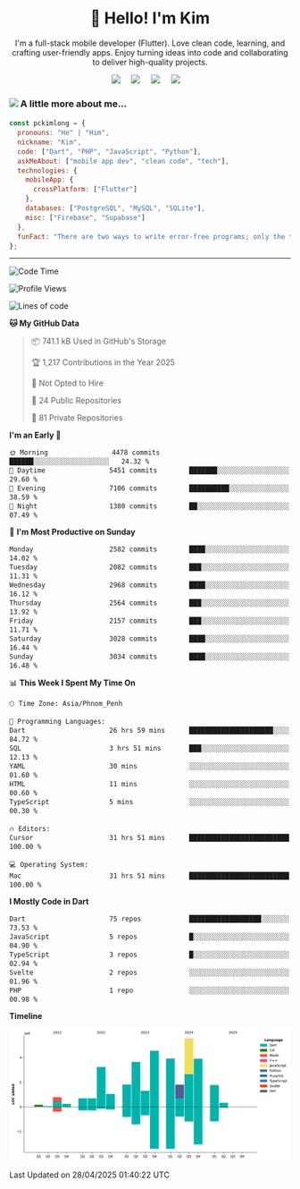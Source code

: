<h1 align="center">👋 Hello! I'm Kim</h1>

<p align="center">
   I'm a full-stack mobile developer (Flutter). Love clean code, learning, and crafting user-friendly apps. Enjoy turning ideas into code and collaborating to deliver high-quality projects.
</p>

<p align="center">
  <a href="mailto:pochkimlong88@gmail.com"><img src="https://img.shields.io/badge/gmail-%23D14836.svg?&style=for-the-badge&logo=gmail&logoColor=white" /></a>&nbsp;&nbsp;&nbsp;&nbsp;
  <a href="https://t.me/pochkimlong/"><img src="https://img.shields.io/badge/telegram-%230077B5.svg?&style=for-the-badge&logo=telegram&logoColor=white" /></a>&nbsp;&nbsp;&nbsp;&nbsp;
  <a href="https://www.youtube.com/@PochKimlong/"><img src="https://img.shields.io/badge/youtube-%23dc2743.svg?&style=for-the-badge&logo=youtube&logoColor=white" /></a>&nbsp;&nbsp;&nbsp;&nbsp;
  <a href="https://www.tiktok.com/@pckimlong/"><img src="https://img.shields.io/badge/tiktok-%23000000.svg?&style=for-the-badge&logo=tiktok&logoColor=white" /></a>&nbsp;&nbsp;&nbsp;&nbsp;
</p>

### <img src="https://media.giphy.com/media/VgCDAzcKvsR6OM0uWg/giphy.gif" width="50"> A little more about me...  

```javascript
const pckimlong = {
  pronouns: "He" | "Him",
  nickname: "Kim",
  code: ["Dart", "PHP", "JavaScript", "Python"],
  askMeAbout: ["mobile app dev", "clean code", "tech"],
  technologies: {
    mobileApp: {
      crossPlatform: ["Flutter"]
    },
    databases: ["PostgreSQL", "MySQL", "SQLite"],
    misc: ["Firebase", "Supabase"]
  },
  funFact: "There are two ways to write error-free programs; only the third one works."
};
```
---

<!--START_SECTION:waka-->
![Code Time](http://img.shields.io/badge/Code%20Time-1%2C442%20hrs%2030%20mins-blue)

![Profile Views](http://img.shields.io/badge/Profile%20Views-0-blue)

![Lines of code](https://img.shields.io/badge/From%20Hello%20World%20I%27ve%20Written-35.2%20million%20lines%20of%20code-blue)

**🐱 My GitHub Data** 

> 📦 741.1 kB Used in GitHub's Storage 
 > 
> 🏆 1,217 Contributions in the Year 2025
 > 
> 🚫 Not Opted to Hire
 > 
> 📜 24 Public Repositories 
 > 
> 🔑 81 Private Repositories 
 > 
**I'm an Early 🐤** 

```text
🌞 Morning                4478 commits        ██████░░░░░░░░░░░░░░░░░░░   24.32 % 
🌆 Daytime                5451 commits        ███████░░░░░░░░░░░░░░░░░░   29.60 % 
🌃 Evening                7106 commits        ██████████░░░░░░░░░░░░░░░   38.59 % 
🌙 Night                  1380 commits        ██░░░░░░░░░░░░░░░░░░░░░░░   07.49 % 
```
📅 **I'm Most Productive on Sunday** 

```text
Monday                   2582 commits        ████░░░░░░░░░░░░░░░░░░░░░   14.02 % 
Tuesday                  2082 commits        ███░░░░░░░░░░░░░░░░░░░░░░   11.31 % 
Wednesday                2968 commits        ████░░░░░░░░░░░░░░░░░░░░░   16.12 % 
Thursday                 2564 commits        ███░░░░░░░░░░░░░░░░░░░░░░   13.92 % 
Friday                   2157 commits        ███░░░░░░░░░░░░░░░░░░░░░░   11.71 % 
Saturday                 3028 commits        ████░░░░░░░░░░░░░░░░░░░░░   16.44 % 
Sunday                   3034 commits        ████░░░░░░░░░░░░░░░░░░░░░   16.48 % 
```


📊 **This Week I Spent My Time On** 

```text
🕑︎ Time Zone: Asia/Phnom_Penh

💬 Programming Languages: 
Dart                     26 hrs 59 mins      █████████████████████░░░░   84.72 % 
SQL                      3 hrs 51 mins       ███░░░░░░░░░░░░░░░░░░░░░░   12.13 % 
YAML                     30 mins             ░░░░░░░░░░░░░░░░░░░░░░░░░   01.60 % 
HTML                     11 mins             ░░░░░░░░░░░░░░░░░░░░░░░░░   00.60 % 
TypeScript               5 mins              ░░░░░░░░░░░░░░░░░░░░░░░░░   00.30 % 

🔥 Editors: 
Cursor                   31 hrs 51 mins      █████████████████████████   100.00 % 

💻 Operating System: 
Mac                      31 hrs 51 mins      █████████████████████████   100.00 % 
```

**I Mostly Code in Dart** 

```text
Dart                     75 repos            ██████████████████░░░░░░░   73.53 % 
JavaScript               5 repos             █░░░░░░░░░░░░░░░░░░░░░░░░   04.90 % 
TypeScript               3 repos             █░░░░░░░░░░░░░░░░░░░░░░░░   02.94 % 
Svelte                   2 repos             ░░░░░░░░░░░░░░░░░░░░░░░░░   01.96 % 
PHP                      1 repo              ░░░░░░░░░░░░░░░░░░░░░░░░░   00.98 % 
```



**Timeline**

![Lines of Code chart](https://raw.githubusercontent.com/pckimlong/pckimlong/main/assets/bar_graph.png)


 Last Updated on 28/04/2025 01:40:22 UTC
<!--END_SECTION:waka-->

<!---
PochKimlong/PochKimlong is a ✨ special ✨ repository because its `README.md` (this file) appears on your GitHub profile.
You can click the Preview link to take a look at your changes.
--->
